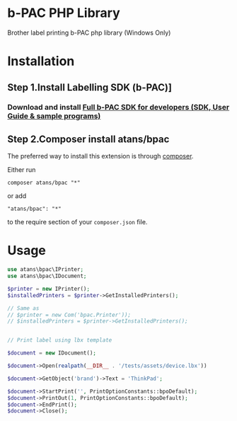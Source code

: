 b-PAC PHP Library
===================
Brother label printing b-PAC php library (Windows Only)

# Installation


## Step 1.Install Labelling SDK (b-PAC)]

###  Download and install [Full b-PAC SDK for developers (SDK, User Guide & sample programs)](http://www.brother.com/product/dev/label/bpac/download/index.htm#full) 


## Step 2.Composer install atans/bpac

The preferred way to install this extension is through [composer](http://getcomposer.org/download/).


Either run

```
composer atans/bpac "*"
```

or add

```
"atans/bpac": "*"
```

to the require section of your `composer.json` file.


# Usage


```php
use atans\bpac\IPrinter;
use atans\bpac\IDocument;

$printer = new IPrinter();
$installedPrinters = $printer->GetInstalledPrinters();

// Same as
// $printer = new Com('bpac.Printer'));
// $installedPrinters = $printer->GetInstalledPrinters();


// Print label using lbx template

$document = new IDocument();

$document->Open(realpath(__DIR__ . '/tests/assets/device.lbx'))

$document->GetObject('brand')->Text = 'ThinkPad';

$document->StartPrint('', PrintOptionConstants::bpoDefault);
$document->PrintOut(1, PrintOptionConstants::bpoDefault);
$document->EndPrint();
$document->Close();

```